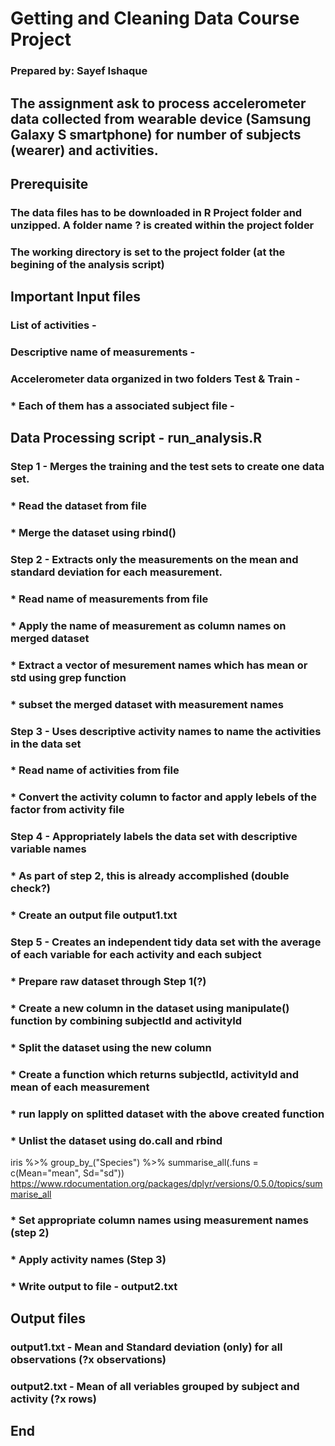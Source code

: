 # Getting and Cleaning Data Course Project
### Prepared by: Sayef Ishaque

## The assignment ask to process accelerometer data collected from wearable device (Samsung Galaxy S smartphone) for number of subjects (wearer) and activities. 

## Prerequisite
### The data files has to be downloaded in R Project folder and unzipped. A folder name ? is created within the project folder
### The working directory is set to the project folder (at the begining of the analysis script)

## Important Input files
### List of activities -
### Descriptive name of measurements - 
### Accelerometer data organized in two folders Test & Train - 
### * Each of them has a associated subject file - 


## Data Processing script - run_analysis.R

### Step 1 - Merges the training and the test sets to create one data set.
### * Read the dataset from file
### * Merge the dataset using rbind() 

### Step 2 - Extracts only the measurements on the mean and standard deviation for each measurement.
### * Read name of measurements from file
### * Apply the name of measurement as column names on merged dataset
### * Extract a vector of mesurement names which has mean or std using grep function
### * subset the merged dataset with measurement names

### Step 3 - Uses descriptive activity names to name the activities in the data set
### * Read name of activities from file
### * Convert the activity column to factor and apply lebels of the factor from activity file

### Step 4 - Appropriately labels the data set with descriptive variable names
### * As part of step 2, this is already accomplished (double check?)
### * Create an output file output1.txt 

### Step 5 - Creates an independent tidy data set with the average of each variable for each activity and each subject
### * Prepare raw dataset through Step 1(?)
### * Create a new column in the dataset using manipulate() function by combining subjectId and activityId
### * Split the dataset using the new column
### * Create a function which returns subjectId, activityId and mean of each measurement 
### * run lapply on splitted dataset with the above created function
### * Unlist the dataset using do.call and rbind

iris %>% group_by_("Species") %>%
  summarise_all(.funs = c(Mean="mean", Sd="sd"))
  https://www.rdocumentation.org/packages/dplyr/versions/0.5.0/topics/summarise_all

### * Set appropriate column names using measurement names (step 2)
### * Apply activity names (Step 3)
### * Write output to file - output2.txt

## Output files
### output1.txt - Mean and Standard deviation (only) for all observations (?x observations)
### output2.txt - Mean of all veriables grouped by subject and activity (?x rows)

## End


